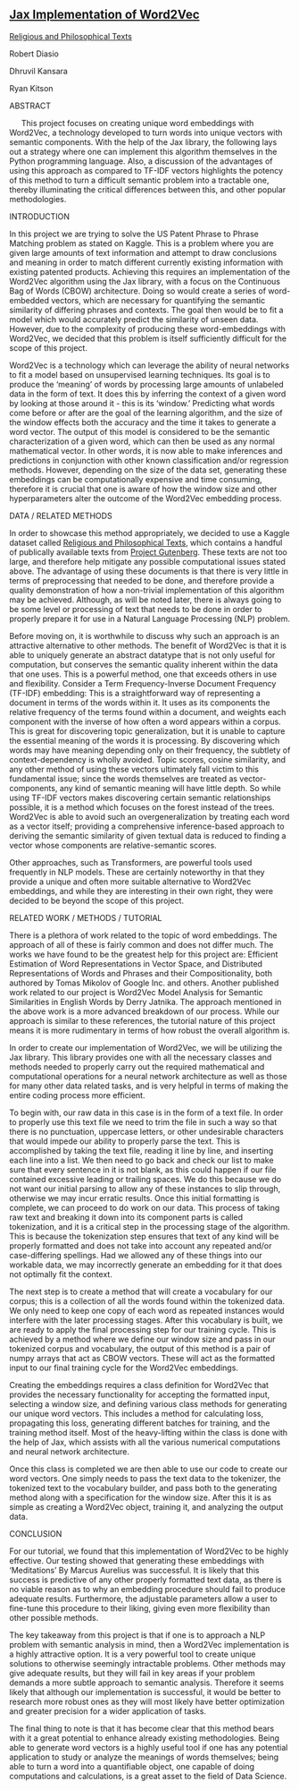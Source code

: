 ﻿## [Jax Implementation of Word2Vec](https://pantelis.github.io/data-science/aiml-common/projects/_index.html)
[Religious and Philosophical Texts](https://www.kaggle.com/datasets/tentotheminus9/religious-and-philosophical-texts?select=pg2680.txt)

Robert Diasio

Dhruvil Kansara

Ryan Kitson

ABSTRACT 

`	`This project focuses on creating unique word embeddings with Word2Vec, a technology developed to turn words into unique vectors with semantic components. With the help of the Jax library, the following lays out a strategy where one can implement this algorithm themselves in the Python programming language. Also, a discussion of the advantages of using this approach as compared to TF-IDF vectors highlights the potency of this method to turn a difficult semantic problem into a tractable one, thereby illuminating the critical differences between this, and other popular methodologies.

INTRODUCTION

In this project we are trying to solve the US Patent Phrase to Phrase Matching problem as stated on Kaggle. This is a problem where you are given large amounts of text information and attempt to draw conclusions and meaning in order to match different currently existing information with existing patented products. Achieving this requires an implementation of the Word2Vec algorithm using the Jax library, with a focus on the Continuous Bag of Words (CBOW) architecture. Doing so would create a series of word-embedded vectors, which are necessary for quantifying the semantic similarity of differing phrases and contexts. The goal then would be to fit a model which would accurately predict the similarity of unseen data. However, due to the complexity of producing these word-embeddings with Word2Vec, we decided that this problem is itself sufficiently difficult for the scope of this project.

Word2Vec is a technology which can leverage the ability of neural networks to fit a model based on unsupervised learning techniques. Its goal is to produce the ‘meaning’ of words by processing large amounts of unlabeled data in the form of text. It does this by inferring the context of a given word by looking at those around it - this is its ‘window.’ Predicting what words come before or after are the goal of the learning algorithm, and the size of the window effects both the accuracy and the time it takes to generate a word vector. The output of this model is considered to be the semantic characterization of a given word, which can then be used as any normal mathematical vector. In other words, it is now able to make inferences and predictions in conjunction with other known classification and/or regression methods. However, depending on the size of the data set, generating these embeddings can be computationally expensive and time consuming, therefore it is crucial that one is aware of how the window size and other hyperparameters alter the outcome of the Word2Vec embedding process.

DATA / RELATED METHODS

In order to showcase this method appropriately, we decided to use a Kaggle dataset called [Religious and Philosophical Texts](https://www.kaggle.com/datasets/tentotheminus9/religious-and-philosophical-texts?select=pg2680.txt), which contains a handful of publically available texts from [Project Gutenberg](https://www.gutenberg.org/). These texts are not too large, and therefore help mitigate any possible computational issues stated above. The advantage of using these documents is that there is very little in terms of preprocessing that needed to be done, and therefore provide a quality demonstration of how a non-trivial implementation of this algorithm may be achieved. Although, as will be noted later, there is always going to be some level or processing of text that needs to be done in order to properly prepare it for use in a Natural Language Processing (NLP) problem.

Before moving on, it is worthwhile to discuss why such an approach is an attractive alternative to other methods. The benefit of Word2Vec is that it is able to uniquely generate an abstract datatype that is not only useful for computation, but conserves the semantic quality inherent within the data that one uses. This is a powerful method, one that exceeds others in use and flexibility. Consider a Term Frequency-Inverse Document Frequency (TF-IDF) embedding: This is a straightforward way of representing a document in terms of the words within it. It uses as its components the relative frequency of the terms found within a document, and weights each component with the inverse of how often a word appears within a corpus. This is great for discovering topic generalization, but it is unable to capture the essential meaning of the words it is processing. By discovering which words may have meaning depending only on their frequency, the subtlety of context-dependency is wholly avoided. Topic scores, cosine similarity, and any other method of using these vectors ultimately fall victim to this fundamental issue; since the words themselves are treated as vector-components, any kind of semantic meaning will have little depth. So while using TF-IDF vectors makes discovering certain semantic relationships possible, it is a method which focuses on the forest instead of the trees. Word2Vec is able to avoid such an overgeneralization by treating each word as a vector itself; providing a comprehensive inference-based approach to deriving the semantic similarity of given textual data is reduced to finding a vector whose components are relative-semantic scores.

Other approaches, such as Transformers, are powerful tools used frequently in NLP models. These are certainly noteworthy in that they provide a unique and often more suitable alternative to Word2Vec embeddings, and while they are interesting in their own right, they were decided to be beyond the scope of this project.

RELATED WORK / METHODS / TUTORIAL

There is a plethora of work related to the topic of word embeddings. The approach of all of these is fairly common and does not differ much. The works we have found to be the greatest help for this project are: Efficient Estimation of Word Representations in Vector Space, and Distributed Representations of Words and Phrases and their Compositionality, both authored by Tomas Mikolov of Google Inc. and others. Another published work related to our project is Word2Vec Model Analysis for Semantic Similarities in English Words by Derry Jatnika. The approach mentioned in the above work is a more advanced breakdown of our process. While our approach is similar to these references, the tutorial nature of this project means it is more rudimentary in terms of how robust the overall algorithm is.

In order to create our implementation of Word2Vec, we will be utilizing the Jax library. This library provides one with all the necessary classes and methods needed to properly carry out the required mathematical and computational operations for a neural network architecture as well as those for many other data related tasks, and is very helpful in terms of making the entire coding process more efficient. 

To begin with, our raw data in this case is in the form of a text file. In order to properly use this text file we need to trim the file in such a way so that there is no punctuation, uppercase letters, or other undesirable characters that would impede our ability to properly parse the text. This is accomplished by taking the text file, reading it line by line, and inserting each line into a list. We then need to go back and check our list to make sure that every sentence in it is not blank, as this could happen if our file contained excessive leading or trailing spaces. We do this because we do not want our initial parsing to allow any of these instances to slip through, otherwise we may incur erratic results. Once this initial formatting is complete, we can proceed to do work on our data. This process of taking raw text and breaking it down into its component parts is called tokenization, and it is a critical step in the processing stage of the algorithm. This is because the tokenization step ensures that text of any kind will be properly formatted and does not take into account any repeated and/or case-differing spellings. Had we allowed any of these things into our workable data, we may incorrectly generate an embedding for it that does not optimally fit the context.

The next step is to create a method that will create a vocabulary for our corpus; this is a collection of all the words found within the tokenized data. We only need to keep one copy of each word as repeated instances would interfere with the later processing stages. After this vocabulary is built, we are ready to apply the final processing step for our training cycle. This is achieved by a method where we define our window size and pass in our tokenized corpus and vocabulary, the output of this method is a pair of numpy arrays that act as CBOW vectors. These will act as the formatted input to our final training cycle for the Word2Vec embeddings.

Creating the embeddings requires a class definition for Word2Vec that provides the necessary functionality for accepting the formatted input, selecting a window size, and defining various class methods for generating our unique word vectors. This includes a method for calculating loss, propagating this loss, generating different batches for training, and the training method itself. Most of the heavy-lifting within the class is done with the help of Jax, which assists with all the various numerical computations and neural network architecture.

Once this class is completed we are then able to use our code to create our word vectors. One simply needs to pass the text data to the tokenizer, the tokenized text to the vocabulary builder, and pass both to the generating method along with a specification for the window size. After this it is as simple as creating a Word2Vec object, training it, and analyzing the output data.

CONCLUSION

For our tutorial, we found that this implementation of Word2Vec to be highly effective. Our testing showed that generating these embeddings with ‘Meditations’ By Marcus Aurelius was successful. It is likely that this success is predictive of any other properly formatted text data, as there is no viable reason as to why an embedding procedure should fail to produce adequate results. Furthermore, the adjustable parameters allow a user to fine-tune this procedure to their liking, giving even more flexibility than other possible methods. 

The key takeaway from this project is that if one is to approach a NLP problem with semantic analysis in mind, then a Word2Vec implementation is a highly attractive option. It is a very powerful tool to create unique solutions to otherwise seemingly intractable problems. Other methods may give adequate results, but they will fail in key areas if your problem demands a more subtle approach to semantic analysis. Therefore it seems likely that although our implementation is successful, it would be better to research more robust ones as they will most likely have better optimization and greater precision for a wider application of tasks.

The final thing to note is that it has become clear that this method bears with it a great potential to enhance already existing methodologies. Being able to generate word vectors is a highly useful tool if one has any potential application to study or analyze the meanings of words themselves; being able to turn a word into a quantifiable object, one capable of doing computations and calculations, is a great asset to the field of Data Science. 

